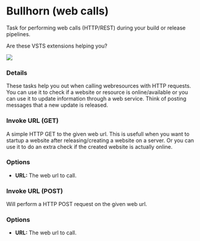 # Bullhorn (web calls)
Task for performing web calls (HTTP/REST) during your build or release pipelines.

Are these VSTS extensions helping you? 

[![](https://www.paypalobjects.com/en_US/i/btn/btn_donate_SM.gif)](https://www.paypal.com/cgi-bin/webscr?cmd=_s-xclick&hosted_button_id=BSMTZP9VKP8QN)

### Details
These tasks help you out when calling webresources with HTTP requests. You can use it to check if a website or resource is online/available or you can
use it to update information through a web service. Think of posting messages that a new update is released.


### Invoke URL (GET)
A simple HTTP GET to the given web url. This is usefull when you want to startup a website after releasing/creating a website on a server. Or you can
use it to do an extra check if the created website is actually online.

### Options

- **URL:** The web url to call.

### Invoke URL (POST)
Will perform a HTTP POST request on the given web url.

### Options
- **URL:** The web url to call.